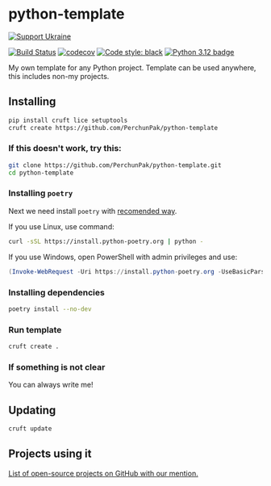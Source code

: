 # python-template

[![Support Ukraine](https://badgen.net/badge/support/UKRAINE/?color=0057B8&labelColor=FFD700)](https://savelife.in.ua/en/)

[![Build Status](https://github.com/PerchunPak/python-template/actions/workflows/test.yml/badge.svg?branch=master)](https://github.com/PerchunPak/python-template/actions?query=workflow%3Atest)
[![codecov](https://codecov.io/gh/PerchunPak/python-template/branch/master/graph/badge.svg)](https://codecov.io/gh/PerchunPak/python-template)
[![Code style: black](https://img.shields.io/badge/code%20style-black-000000.svg)](https://github.com/psf/black)
[![Python 3.12 badge](https://img.shields.io/badge/python-3.12-blue)](https://www.python.org/downloads/)

My own template for any Python project.
Template can be used anywhere, this includes non-my projects.

## Installing

```bash
pip install cruft lice setuptools
cruft create https://github.com/PerchunPak/python-template
```

### If this doesn't work, try this:

```bash
git clone https://github.com/PerchunPak/python-template.git
cd python-template
```

### Installing `poetry`

Next we need install `poetry` with [recomended way](https://python-poetry.org/docs/master/#installation).

If you use Linux, use command:

```bash
curl -sSL https://install.python-poetry.org | python -
```

If you use Windows, open PowerShell with admin privileges and use:

```powershell
(Invoke-WebRequest -Uri https://install.python-poetry.org -UseBasicParsing).Content | python -
```

### Installing dependencies

```bash
poetry install --no-dev
```

### Run template

```bash
cruft create .
```

### If something is not clear

You can always write me!

## Updating

```bash
cruft update
```

## Projects using it

[List of open-source projects on GitHub with our mention.](https://github.com/search?q=python-template&type=Code)

